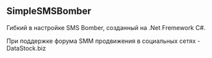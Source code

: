 ## SimpleSMSBomber
Гибкий в настройке SMS Bomber, созданный на .Net Fremework C#.

При поддержке форума SMM продвижения в социальных сетях - DataStock.biz
